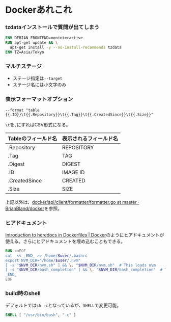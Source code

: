 # Dockerあれこれ

### tzdataインストールで質問が出てしまう

```dockerfile
ENV DEBIAN_FRONTEND=noninteractive
RUN apt-get update && \
  apt-get install -y --no-install-recommends tzdata
ENV TZ=Asia/Tokyo
```

### マルチステージ
- ステージ指定は`--target`
- ステージ名には小文字のみ

### 表示フォーマットオプション

```shell
--format "table {{.ID}}\t{{.Repository}}\t{{.Tag}}\t{{.CreatedSince}}\t{{.Size}}"
```
`\t`を`,`にすればCSV形式になる。

| Tableのフィールド名 | 表示されるフィールド名 | 
| ------------------- | ---------------------- |
| .Repository         | REPOSITORY             |
| .Tag                | TAG                    |
| .Digest             | DIGEST                 |
| .ID                 | IMAGE ID               |
| .CreatedSince       | CREATED                |
| .Size               | SIZE                   |

上記以外は、[docker/api/client/formatter/formatter.go at master · BrianBland/docker](https://github.com/BrianBland/docker/blob/master/api/client/formatter/formatter.go)を参照。

### ヒアドキュメント

[Introduction to heredocs in Dockerfiles | Docker](https://www.docker.com/blog/introduction-to-heredocs-in-dockerfiles/)のようにヒアドキュメントが使える。さらにヒアドキュメントを埋め込むこともできる。

```dockerfile title="heredocs in heredocs"
RUN <<EOF
cat  << _END_ >> /home/$user/.bashrc
export NVM_DIR="/home/$user/.nvm" 
[ -s "$NVM_DIR/nvm.sh" ] && \. "$NVM_DIR/nvm.sh"  # This loads nvm 
[ -s "$NVM_DIR/bash_completion" ] && \. "$NVM_DIR/bash_completion"  # This loads nvm bash_completion 
_END_
EOF
```

### build時のshell

デフォルトでは`sh -c`となっているが、`SHELL`で変更可能。

```dockerfile
SHELL [ "/usr/bin/bash", "-c" ]
```